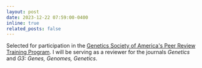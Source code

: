```yaml
---
layout: post
date: 2023-12-22 07:59:00-0400
inline: true
related_posts: false
---
```


Selected for participation in the [Genetics Society of America's Peer Review Training Program](https://genetics-gsa.org/career-development/peer-review-training-program/). I will be serving as a reviewer for the journals _Genetics_ and _G3: Genes, Genomes, Genetics_.
